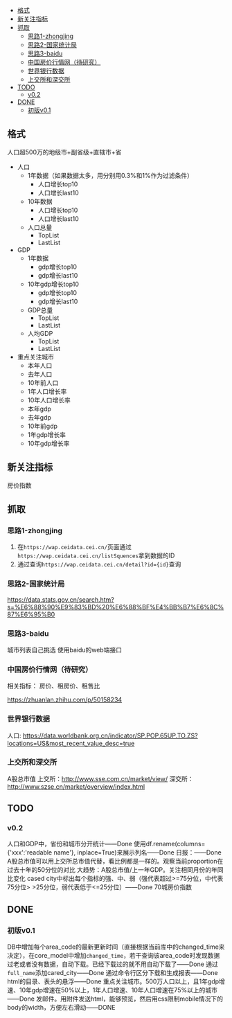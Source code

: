 
- [格式](#格式)
- [新关注指标](#新关注指标)
- [抓取](#抓取)
    - [思路1-zhongjing](#思路1-zhongjing)
    - [思路2-国家统计局](#思路2-国家统计局)
    - [思路3-baidu](#思路3-baidu)
    - [中国房价行情网（待研究）](#中国房价行情网待研究)
    - [世界银行数据](#世界银行数据)
    - [上交所和深交所](#上交所和深交所)
- [TODO](#todo)
    - [v0.2](#v02)
- [DONE](#done)
    - [初版v0.1](#初版v01)
  
## 格式

人口超500万的地级市+副省级+直辖市+省
* 人口
    * 1年数据（如果数据太多，用分别用0.3%和1%作为过滤条件）
        * 人口增长top10
        * 人口增长last10
    * 10年数据
        * 人口增长top10
        * 人口增长last10
    * 人口总量
        * TopList
        * LastList
* GDP
    * 1年数据
        * gdp增长top10
        * gdp增长last10
    * 10年gdp增长top10
        * gdp增长top10
        * gdp增长last10
    * GDP总量
        * TopList
        * LastList
    * 人均GDP
        * TopList
        * LastList
* 重点关注城市
    * 本年人口
    * 去年人口
    * 10年前人口
    * 1年人口增长率
    * 10年人口增长率
    * 本年gdp
    * 去年gdp
    * 10年前gdp
    * 1年gdp增长率
    * 10年gdp增长率

## 新关注指标

房价指数

## 抓取

### 思路1-zhongjing

1. 在`https://wap.ceidata.cei.cn/`页面通过`https://wap.ceidata.cei.cn/listSquences`拿到数据的ID
2. 通过查询`https://wap.ceidata.cei.cn/detail?id={id}`查询

### 思路2-国家统计局

https://data.stats.gov.cn/search.htm?s=%E6%88%90%E9%83%BD%20%E6%88%BF%E4%BB%B7%E6%8C%87%E6%95%B0

### 思路3-baidu

城市列表自己挑选
使用baidu的web端接口

### 中国房价行情网（待研究）

相关指标：
房价、租房价、租售比

https://zhuanlan.zhihu.com/p/50158234

### 世界银行数据

人口: https://data.worldbank.org.cn/indicator/SP.POP.65UP.TO.ZS?locations=US&most_recent_value_desc=true

### 上交所和深交所

A股总市值
上交所：http://www.sse.com.cn/market/view/
深交所：http://www.szse.cn/market/overview/index.html

## TODO

### v0.2

人口和GDP中，省份和城市分开统计——Done
使用df.rename(columns={'xxx':'readable name'}, inplace=True)来展示列名——Done
日报：——Done
    A股总市值可以用上交所总市值代替，看比例都是一样的。观察当前proportion在过去十年的50分位的对比
    大趋势：A股总市值/上一年GDP。关注相同月份的年同比变化
cased city中标出每个指标的强、中、弱（强代表超过>=75分位，中代表75分位> >25分位，弱代表低于<=25分位）——Done
70城房价指数

## DONE

### 初版v0.1

DB中增加每个area_code的最新更新时间（直接根据当前库中的changed_time来决定），在core_model中增加`changed_time`，若干查询该area_code时发现数据过老或者没有数据，自动下载。已经下载过的就不用自动下载了——Done
通过`full_name`添加cared_city——Done
通过命令行区分下载和生成报表——Done
html的目录、表头的悬浮——Done
重点关注城市。500万人口以上，且1年gdp增速、10年gdp增速在50%以上，1年人口增速、10年人口增速在75%以上的城市——Done
发邮件。用附件发送html，能够预览，然后用css限制mobile情况下的body的width，方便左右滑动——DONE

